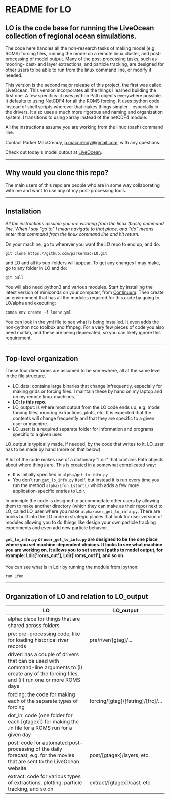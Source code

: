 # README for LO

## LO is the code base for running the LiveOcean collection of regional ocean simulations.

The code here handles all the non-research tasks of making model (e.g. ROMS) forcing files, running the model on a remote linux cluster, and post-processing of model output.  Many of the post-processing tasks, such as mooring- cast- and layer extractions, and particle tracking, are designed for other users to be able to run from the linux command line, or modify if needed.

This version is the second major release of this project, the first was called LiveOcean. This version incorporates all the things I learned building the first one. A few specifics: it uses python Path objects everywhere possible. It defaults to using NetCDF4 for all the ROMS forcing. It uses python code instead of shell scripts wherever that makes things simpler - especially in the drivers. It also uses a much more rigorous and naming and organization system. I transitions to using xarray instead of the netCDF4 module.

All the instructions assume you are working from the linux (bash) command line.

Contact Parker MacCready, p.maccready@gmail.com, with any questions.

Check out today's model output at [LiveOcean](http://faculty.washington.edu/pmacc/LO/LiveOcean.html).

---

## Why would you clone this repo?

The main users of this repo are people who are in some way collaborating with me and want to use any of my post-processing tools.

---

## Installation

*All the instructions assume you are working from the linux (bash) command line. When I say "go to" I mean navigate to that place, and "do" means enter that command from the linux command line and hit return.*

On your machine, go to wherever you want the LO repo to end up, and do:
```
git clone https://github.com/parkermac/LO.git
```
and LO and all its sub-folders will appear. To get any changes I may make, go to any folder in LO and do:
```
git pull
```
You will also need python3 and various modules. Start by installing the latest version of miniconda on your computer, from [Continuum](https://docs.conda.io/en/latest/miniconda.html). Then create an environment that has all the modules required for this code by going to LO/alpha and executing:
```
conda env create -f loenv.yml
```
You can look in the yml file to see what is being installed.  It even adds the non-python nco toolbox and ffmpeg. For a very few pieces of code you also need matlab, and these are being deprecated, so you can likely ignore this requirement.

---

## Top-level organization

These four directories are assumed to be somewhere, all at the same level in the file structure.

- LO_data: contains large binaries that change infrequently, especially for making grids or forcing files.  I maintain these by hand on my laptop and on my remote linux machines.
- **LO: is this repo.**
- LO_output: is where most output from the LO code ends up, e.g. model forcing files, mooring extractions, plots, etc. It is expected that the contents will change frequently and that they are specific to a given user or machine.
- LO_user: is a required separate folder for information and programs specific to a given user.

LO_output is typically made, if needed, by the code that writes to it. LO_user has to be made by hand (more on that below).

A lot of the code makes use of a dictionary "Ldir" that contains Path objects about where things are. This is created in a somewhat complicated way:
- It is initially specified in `alpha/get_lo_info.py`
- You don't run `get_lo_info.py` itself, but instead it is run every time you run the method `alpha/Lfun.Lstart()` which adds a few more application-specific entries to Ldir.

In principle the code is designed to accommodate other users by allowing them to make another directory (which they can make as their repo) next to LO, called LO_user where you make `alpha/user_get_lo_info.py`.  There are hooks built into the LO code in strategic places that look for
user version of modules allowing you to do things like design your own particle tracking experiments and even add new particle behavior.

#### `get_lo_info.py` or `user_get_lo_info.py` are designed to be the one place where you set machine-dependent choices.  It looks to see what machine you are working on.  It allows you to set several paths to model output, for example: Ldir['roms_out'], Ldir['roms_out1'], and so on.

You can see what is in Ldir by running the module from ipython:
```
run Lfun
```

---

## Organization of LO and relation to LO_output

| LO | LO_output |
| --- | --- |
| alpha: place for things that are shared across folders | |
| pre: pre-processing code, like for loading historical river records | pre/river/[gtag]/... |
| driver: has a couple of drivers that can be used with command-line arguments to (i) create any of the forcing files, and (ii) run one or more ROMS days | |
| forcing: the code for making each of the separate types of forcing | forcing/[gtag]/[fstring]/[frc]/... |
| dot_in: code (one folder for each [gtagex]) for making the .in file for a ROMS run for a given day |
| post: code for automated post-processing of the daily forecast, e.g. for the movies that are sent to the LiveOcean website | post/[gtagex]/layers, etc. |
| extract: code for various types of extractions, plotting, particle tracking, and so on | extract/[gtagex]/cast, etc. |
